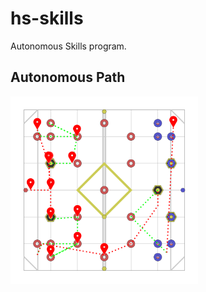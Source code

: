 # hs-skills
Autonomous Skills program.

## Autonomous Path
<img src=svgs/autonomous.svg width="300" height="300"/>